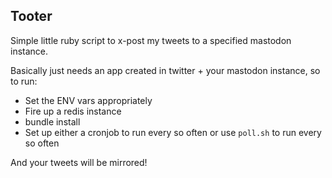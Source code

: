 ## Tooter

Simple little ruby script to x-post my tweets to a specified mastodon instance. 

Basically just needs an app created in twitter + your mastodon instance, so to run:
- Set the ENV vars appropriately
- Fire up a redis instance
- bundle install
- Set up either a cronjob to run every so often or use `poll.sh` to run every so often

And your tweets will be mirrored!
